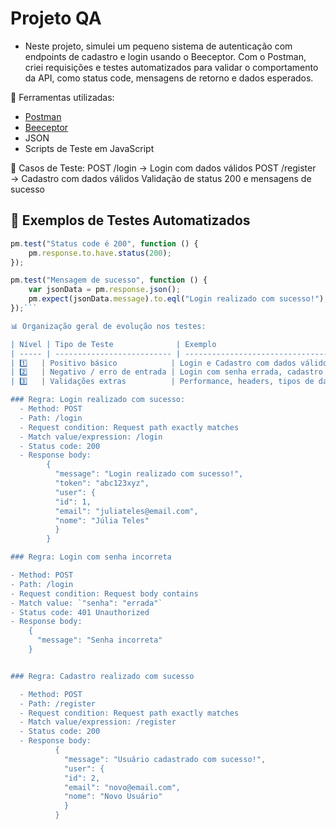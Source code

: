 # Projeto QA 

- Neste projeto, simulei um pequeno sistema de autenticação com endpoints de cadastro e login usando o Beeceptor. Com o Postman, criei requisições e testes automatizados para validar o comportamento da API, como status code, mensagens de retorno e dados esperados.

📝 Ferramentas utilizadas:
- [Postman](https://www.postman.com/)
- [Beeceptor](https://app.beeceptor.com/)
- JSON
- Scripts de Teste em JavaScript

📝 Casos de Teste:
POST /login → Login com dados válidos
POST /register → Cadastro com dados válidos
Validação de status 200 e mensagens de sucesso

## 🧪 Exemplos de Testes Automatizados

```javascript
pm.test("Status code é 200", function () {
    pm.response.to.have.status(200);
});

pm.test("Mensagem de sucesso", function () {
    var jsonData = pm.response.json();
    pm.expect(jsonData.message).to.eql("Login realizado com sucesso!");
});```

📊 Organização geral de evolução nos testes: 

| Nível | Tipo de Teste              | Exemplo                                              |
| ----- | -------------------------- | ---------------------------------------------------- |
| 1️⃣   | Positivo básico            | Login e Cadastro com dados válidos                   |
| 2️⃣   | Negativo / erro de entrada | Login com senha errada, cadastro com email duplicado |
| 3️⃣   | Validações extras          | Performance, headers, tipos de dados, token          |

### Regra: Login realizado com sucesso: 
  - Method: POST
  - Path: /login
  - Request condition: Request path exactly matches
  - Match value/expression: /login 
  - Status code: 200
  - Response body: 
        {
          "message": "Login realizado com sucesso!",
          "token": "abc123xyz",
          "user": {
          "id": 1,
          "email": "juliateles@email.com",
          "nome": "Júlia Teles"
          }
        }

### Regra: Login com senha incorreta

- Method: POST
- Path: /login
- Request condition: Request body contains
- Match value: `"senha": "errada"`
- Status code: 401 Unauthorized
- Response body: 
    {
      "message": "Senha incorreta"
    }


### Regra: Cadastro realizado com sucesso 

  - Method: POST
  - Path: /register
  - Request condition: Request path exactly matches
  - Match value/expression: /register
  - Status code: 200
  - Response body:
          {
            "message": "Usuário cadastrado com sucesso!",
            "user": {
            "id": 2,
            "email": "novo@email.com",
            "nome": "Novo Usuário"
            }
          }
